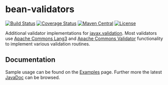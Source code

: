 # bean-validators

[![Build Status](https://travis-ci.org/britter/bean-validators.svg?branch=master)](https://travis-ci.org/britter/bean-validators)
[![Coverage Status](https://coveralls.io/repos/britter/bean-validators/badge.svg)](https://coveralls.io/r/britter/bean-validators)
[![Maven Central](https://maven-badges.herokuapp.com/maven-central/com.github.britter/bean-validators/badge.svg)](https://maven-badges.herokuapp.com/maven-central/com.github.britter/bean-validators/)
[![License](http://img.shields.io/:license-apache-blue.svg)](http://www.apache.org/licenses/LICENSE-2.0.html)

Additional validator implementations for [javax.validation](http://beanvalidation.org/).
Most validators use [Apache Commons Lang3](http://commons.apache.org/lang/) and 
[Apache Commons Validator](http://commons.apache.org/validator/) functionality to implement various validation routines.

## Documentation

Sample usage can be found on the [Examples](examples.html) page. Further more the latest [JavaDoc](apidocs/index.html) can be browsed.
